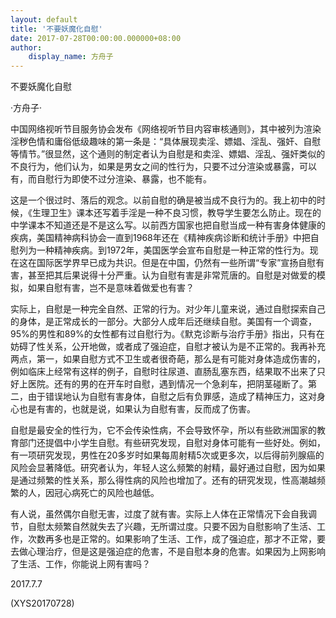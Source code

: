 ```yaml
---
layout: default
title: '不要妖魔化自慰'
date: 2017-07-28T00:00:00.000000+08:00
author:
    display_name: 方舟子
---
```


不要妖魔化自慰

·方舟子·

中国网络视听节目服务协会发布《网络视听节目内容审核通则》，其中被列为渲染淫秽色情和庸俗低级趣味的第一条是：“具体展现卖淫、嫖娼、淫乱、强奸、自慰等情节。”很显然，这个通则的制定者认为自慰是和卖淫、嫖娼、淫乱、强奸类似的不良行为，他们认为，如果是男女之间的性行为，只要不过分渲染或暴露，可以有，而自慰行为即使不过分渲染、暴露，也不能有。

这是一个很过时、落后的观念。以前自慰的确是被当成不良行为的。我上初中的时候，《生理卫生》课本还写着手淫是一种不良习惯，教导学生要怎么防止。现在的中学课本不知道还是不是这么写。以前西方国家也把自慰当成一种有害身体健康的疾病，美国精神病科协会一直到1968年还在《精神疾病诊断和统计手册》中把自慰列为一种精神疾病。到1972年，美国医学会宣布自慰是一种正常的性行为。现在这在国际医学界早已成为共识。但是在中国，仍然有一些所谓“专家”宣扬自慰有害，甚至把其后果说得十分严重。认为自慰有害是非常荒唐的。自慰是对做爱的模拟，如果自慰有害，岂不是意味着做爱也有害？

实际上，自慰是一种完全自然、正常的行为。对少年儿童来说，通过自慰探索自己的身体，是正常成长的一部分。大部分人成年后还继续自慰。美国有一个调查，95%的男性和89%的女性都有过自慰行为。《默克诊断与治疗手册》指出，只有在妨碍了性关系，公开地做，或者成了强迫症，自慰才被认为是不正常的。我再补充两点，第一，如果自慰方式不卫生或者很奇葩，那么是有可能对身体造成伤害的，例如临床上经常有这样的例子，自慰时往尿道、直肠乱塞东西，结果取不出来了只好上医院。还有的男的在开车时自慰，遇到情况一个急刹车，把阴茎碰断了。第二，由于错误地认为自慰有害身体，自慰之后有负罪感，造成了精神压力，这对身心也是有害的，也就是说，如果认为自慰有害，反而成了伤害。

自慰是最安全的性行为，它不会传染性病，不会导致怀孕，所以有些欧洲国家的教育部门还提倡中小学生自慰。有些研究发现，自慰对身体可能有一些好处。例如，有一项研究发现，男性在20多岁时如果每周射精5次或更多次，以后得前列腺癌的风险会显著降低。研究者认为，年轻人这么频繁的射精，最好通过自慰，因为如果是通过频繁的性关系，那么得性病的风险也增加了。还有的研究发现，性高潮越频繁的人，因冠心病死亡的风险也越低。

有人说，虽然偶尔自慰无害，过度了就有害。实际上人体在正常情况下会自我调节，自慰太频繁自然就失去了兴趣，无所谓过度。只要不因为自慰影响了生活、工作，次数再多也是正常的。如果影响了生活、工作，成了强迫症，那才不正常，要去做心理治疗，但是这是强迫症的危害，不是自慰本身的危害。如果因为上网影响了生活、工作，你能说上网有害吗？

2017.7.7

(XYS20170728)

